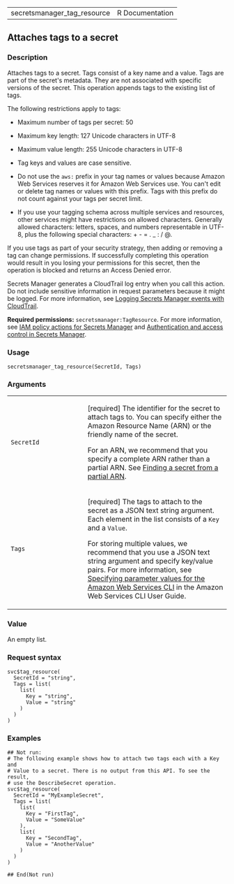 <table style="width: 100%;">
<tbody>
<tr class="odd">
<td>secretsmanager_tag_resource</td>
<td style="text-align: right;">R Documentation</td>
</tr>
</tbody>
</table>

## Attaches tags to a secret

### Description

Attaches tags to a secret. Tags consist of a key name and a value. Tags
are part of the secret's metadata. They are not associated with specific
versions of the secret. This operation appends tags to the existing list
of tags.

The following restrictions apply to tags:

-   Maximum number of tags per secret: 50

-   Maximum key length: 127 Unicode characters in UTF-8

-   Maximum value length: 255 Unicode characters in UTF-8

-   Tag keys and values are case sensitive.

-   Do not use the `⁠aws:⁠` prefix in your tag names or values because
    Amazon Web Services reserves it for Amazon Web Services use. You
    can't edit or delete tag names or values with this prefix. Tags with
    this prefix do not count against your tags per secret limit.

-   If you use your tagging schema across multiple services and
    resources, other services might have restrictions on allowed
    characters. Generally allowed characters: letters, spaces, and
    numbers representable in UTF-8, plus the following special
    characters: + - = . \_ : / @.

If you use tags as part of your security strategy, then adding or
removing a tag can change permissions. If successfully completing this
operation would result in you losing your permissions for this secret,
then the operation is blocked and returns an Access Denied error.

Secrets Manager generates a CloudTrail log entry when you call this
action. Do not include sensitive information in request parameters
because it might be logged. For more information, see [Logging Secrets
Manager events with
CloudTrail](https://docs.aws.amazon.com/secretsmanager/latest/userguide/monitoring-cloudtrail.html).

**Required permissions:** `secretsmanager:TagResource`. For more
information, see [IAM policy actions for Secrets
Manager](https://docs.aws.amazon.com/secretsmanager/latest/userguide/reference_iam-permissions.html#reference_iam-permissions_actions)
and [Authentication and access control in Secrets
Manager](https://docs.aws.amazon.com/secretsmanager/latest/userguide/auth-and-access.html).

### Usage

    secretsmanager_tag_resource(SecretId, Tags)

### Arguments

<table>
<colgroup>
<col style="width: 35%" />
<col style="width: 65%" />
</colgroup>
<tbody>
<tr class="odd">
<td><code
id="secretsmanager_tag_resource_:_SecretId">SecretId</code></td>
<td><p>[required] The identifier for the secret to attach tags to. You
can specify either the Amazon Resource Name (ARN) or the friendly name
of the secret.</p>
<p>For an ARN, we recommend that you specify a complete ARN rather than
a partial ARN. See <a
href="https://docs.aws.amazon.com/secretsmanager/latest/userguide/troubleshoot.html#ARN_secretnamehyphen">Finding
a secret from a partial ARN</a>.</p></td>
</tr>
<tr class="even">
<td><code id="secretsmanager_tag_resource_:_Tags">Tags</code></td>
<td><p>[required] The tags to attach to the secret as a JSON text string
argument. Each element in the list consists of a <code>Key</code> and a
<code>Value</code>.</p>
<p>For storing multiple values, we recommend that you use a JSON text
string argument and specify key/value pairs. For more information, see
<a
href="https://docs.aws.amazon.com/cli/latest/userguide/cli-usage-parameters.html">Specifying
parameter values for the Amazon Web Services CLI</a> in the Amazon Web
Services CLI User Guide.</p></td>
</tr>
</tbody>
</table>

### Value

An empty list.

### Request syntax

    svc$tag_resource(
      SecretId = "string",
      Tags = list(
        list(
          Key = "string",
          Value = "string"
        )
      )
    )

### Examples

    ## Not run: 
    # The following example shows how to attach two tags each with a Key and
    # Value to a secret. There is no output from this API. To see the result,
    # use the DescribeSecret operation.
    svc$tag_resource(
      SecretId = "MyExampleSecret",
      Tags = list(
        list(
          Key = "FirstTag",
          Value = "SomeValue"
        ),
        list(
          Key = "SecondTag",
          Value = "AnotherValue"
        )
      )
    )

    ## End(Not run)
